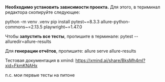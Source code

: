 **Необходимо установить зависимости проекта.** 
Для этого, в териминал редактора скопируйте следующее: 

python -m venv .venv
pip install pytest~=8.3.3 allure-python-commons~=2.13.5 playwright~=1.47.0


Чтобы **запустить все тесты**, пропишите в терминале:
pytest --alluredir=allure-results





Для **генерации отчётов**, пропишите: 
allure serve allure-results



Тестовая документация в xmind: https://xmind.ai/share/BksMh4ml?xid=FkmKNAHx


п.с. мои первые тесты на питоне
 
